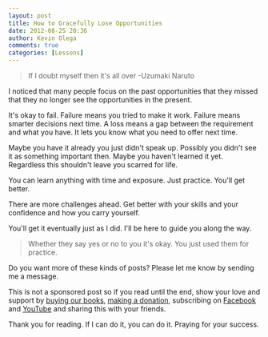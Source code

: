 ```yaml
---
layout: post
title: How to Gracefully Lose Opportunities
date: 2012-08-25 20:36
author: Kevin Olega
comments: true
categories: [Lessons]
---
```

> If I doubt myself then it's all over -Uzumaki Naruto
 

I noticed that many people focus on the past opportunities that they missed that they no longer see the opportunities in the present.

It's okay to fail. Failure means you tried to make it work. Failure means smarter decisions next time. A loss means a gap between the requirement and what you have. It lets you know what you need to offer next time.

Maybe you have it already you just didn't speak up. Possibly you didn't see it as something important then. Maybe you haven't learned it yet. Regardless this shouldn't leave you scarred for life.

You can learn anything with time and exposure. Just practice. You'll get better.

There are more challenges ahead. Get better with your skills and your confidence and how you carry yourself.

You'll get it eventually just as I did. I'll be here to guide you along the way.

> Whether they say yes or no to you it's okay. You just used them for practice. 

Do you want more of these kinds of posts? Please let me know by sending me a message. 

This is not a sponsored post so if you read until the end, show your love and support by [buying our books](http://callcentertrainingtips.com/promos/), [making a donation](http://callcentertrainingtips.com/support/), subscribing on  [Facebook](https://www.facebook.com/callcentertrainingtips/) and [YouTube](https://www.youtube.com/channel/UCSRyiovg_InMdQAe7Fn0LtA) and sharing this with your friends. 

Thank you for reading. If I can do it, you can do it. Praying for your success.